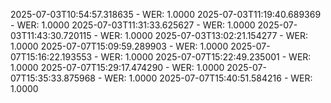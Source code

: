 2025-07-03T10:54:57.318635 - WER: 1.0000
2025-07-03T11:19:40.689369 - WER: 1.0000
2025-07-03T11:31:33.625627 - WER: 1.0000
2025-07-03T11:43:30.720115 - WER: 1.0000
2025-07-03T13:02:21.154277 - WER: 1.0000
2025-07-07T15:09:59.289903 - WER: 1.0000
2025-07-07T15:16:22.193553 - WER: 1.0000
2025-07-07T15:22:49.235001 - WER: 1.0000
2025-07-07T15:29:17.474290 - WER: 1.0000
2025-07-07T15:35:33.875968 - WER: 1.0000
2025-07-07T15:40:51.584216 - WER: 1.0000
